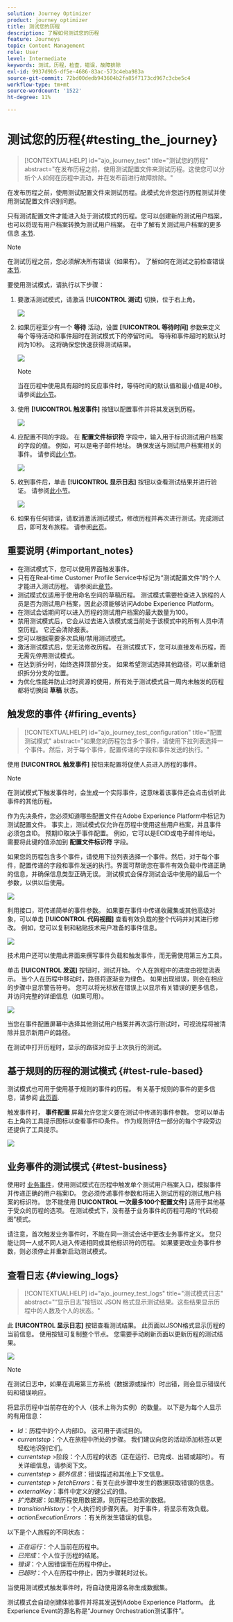 ```yaml
---
solution: Journey Optimizer
product: journey optimizer
title: 测试您的历程
description: 了解如何测试您的历程
feature: Journeys
topic: Content Management
role: User
level: Intermediate
keywords: 测试，历程，检查，错误，故障排除
exl-id: 9937d9b5-df5e-4686-83ac-573c4eba983a
source-git-commit: 72bd00dedb943604b2fa85f7173cd967c3cbe5c4
workflow-type: tm+mt
source-wordcount: '1522'
ht-degree: 11%

---
```


# 测试您的历程{#testing_the_journey}

>[!CONTEXTUALHELP]
>id="ajo_journey_test"
>title="测试您的历程"
>abstract="在发布历程之前，使用测试配置文件来测试历程。这使您可以分析个人如何在历程中流动，并在发布前进行故障排除。"

在发布历程之前，使用测试配置文件来测试历程。此模式允许您运行历程测试并使用测试配置文件识别问题。

只有测试配置文件才能进入处于测试模式的历程。您可以创建新的测试用户档案，也可以将现有用户档案转换为测试用户档案。 在中了解有关测试用户档案的更多信息 [本节](../audience/creating-test-profiles.md).

>[!NOTE]
>
>在测试历程之前，您必须解决所有错误（如果有）。 了解如何在测试之前检查错误 [本节](../building-journeys/troubleshooting.md#checking-for-errors-before-testing).

要使用测试模式，请执行以下步骤：

1. 要激活测试模式，请激活 **[!UICONTROL 测试]** 切换，位于右上角。

   ![](assets/journeytest1.png)

1. 如果历程至少有一个 **等待** 活动，设置 **[!UICONTROL 等待时间]** 参数来定义每个等待活动和事件超时在测试模式下的停留时间。 等待和事件超时的默认时间为10秒。 这将确保您快速获得测试结果。

   ![](assets/journeytest_wait.png)

   >[!NOTE]
   >
   >当在历程中使用具有超时的反应事件时，等待时间的默认值和最小值是40秒。 请参阅[此小节](../building-journeys/reaction-events.md)。

1. 使用 **[!UICONTROL 触发事件]** 按钮以配置事件并将其发送到历程。

   ![](assets/journeyuctest1.png)

1. 应配置不同的字段。 在 **配置文件标识符** 字段中，输入用于标识测试用户档案的字段的值。 例如，可以是电子邮件地址。 确保发送与测试用户档案相关的事件。 请参阅[此小节](#firing_events)。

   ![](assets/journeyuctest1-bis.png)

1. 收到事件后，单击 **[!UICONTROL 显示日志]** 按钮以查看测试结果并进行验证。 请参阅[此小节](#viewing_logs)。

   ![](assets/journeyuctest2.png)

1. 如果有任何错误，请取消激活测试模式，修改历程并再次进行测试。完成测试后，即可发布旅程。 请参阅[此页](../building-journeys/publishing-the-journey.md)。

## 重要说明 {#important_notes}

* 在测试模式下，您可以使用界面触发事件。
* 只有在Real-time Customer Profile Service中标记为“测试配置文件”的个人才能进入测试历程。 请参阅此[章节](../audience/creating-test-profiles.md)。
* 测试模式仅适用于使用命名空间的草稿历程。 测试模式需要检查进入旅程的人员是否为测试用户档案，因此必须能够访问Adobe Experience Platform。
* 在测试会话期间可以进入历程的测试用户档案的最大数量为100。
* 禁用测试模式后，它会从过去进入该模式或当前处于该模式中的所有人员中清空历程。 它还会清除报表。
* 您可以根据需要多次启用/禁用测试模式。
* 激活测试模式后，您无法修改历程。 在测试模式下，您可以直接发布历程，而无需先停用测试模式。
* 在达到拆分时，始终选择顶部分支。 如果希望测试选择其他路径，可以重新组织拆分分支的位置。
* 为优化性能并防止过时资源的使用，所有处于测试模式且一周内未触发的历程都将切换回 **草稿** 状态。

## 触发您的事件 {#firing_events}

>[!CONTEXTUALHELP]
>id="ajo_journey_test_configuration"
>title="配置测试模式"
>abstract="如果您的历程包含多个事件，请使用下拉列表选择一个事件。然后，对于每个事件，配置传递的字段和事件发送的执行。"

使用 **[!UICONTROL 触发事件]** 按钮来配置将促使人员进入历程的事件。

>[!NOTE]
>
>在测试模式下触发事件时，会生成一个实际事件，这意味着该事件还会点击侦听此事件的其他历程。

作为先决条件，您必须知道哪些配置文件在Adobe Experience Platform中标记为测试配置文件。 事实上，测试模式仅允许在历程中使用这些用户档案，并且事件必须包含ID。 预期ID取决于事件配置。 例如，它可以是ECID或电子邮件地址。 需要将此键的值添加到 **配置文件标识符** 字段。

如果您的历程包含多个事件，请使用下拉列表选择一个事件。然后，对于每个事件，配置传递的字段和事件发送的执行。界面可帮助您在事件有效负载中传递正确的信息，并确保信息类型正确无误。 测试模式会保存测试会话中使用的最后一个参数，以供以后使用。

![](assets/journeytest4.png)

利用接口，可传递简单的事件参数。 如果要在事件中传递收藏集或其他高级对象，可以单击 **[!UICONTROL 代码视图]** 查看有效负载的整个代码并对其进行修改。 例如，您可以复制和粘贴技术用户准备的事件信息。

![](assets/journeytest5.png)

技术用户还可以使用此界面来撰写事件负载和触发事件，而无需使用第三方工具。

单击 **[!UICONTROL 发送]** 按钮时，测试开始。 个人在旅程中的进度由视觉流表示。 当个人在历程中移动时，路径将逐渐变为绿色。 如果出现错误，则会在相应的步骤中显示警告符号。 您可以将光标放在错误上以显示有关错误的更多信息，并访问完整的详细信息（如果可用）。

![](assets/journeytest6.png)

当您在事件配置屏幕中选择其他测试用户档案并再次运行测试时，可视流程将被清除并显示新用户的路径。

在测试中打开历程时，显示的路径对应于上次执行的测试。

## 基于规则的历程的测试模式 {#test-rule-based}

测试模式也可用于使用基于规则的事件的历程。 有关基于规则的事件的更多信息，请参阅 [此页面](../event/about-events.md).

触发事件时， **事件配置** 屏幕允许您定义要在测试中传递的事件参数。 您可以单击右上角的工具提示图标以查看事件ID条件。 作为规则评估一部分的每个字段旁边还提供了工具提示。

![](assets/jo-event8.png)

## 业务事件的测试模式 {#test-business}

使用时 [业务事件](../event/about-events.md)，使用测试模式在历程中触发单个测试用户档案入口，模拟事件并传递正确的用户档案ID。 您必须传递事件参数和将进入测试历程的测试用户档案的标识符。 您不能使用 **[!UICONTROL 一次最多100个配置文件]** 适用于其他基于受众的历程的选项。 在测试模式下，没有基于业务事件的历程可用的“代码视图”模式。

请注意，首次触发业务事件时，不能在同一测试会话中更改业务事件定义。 您只能让同一人或不同人进入传递相同或其他标识符的历程。 如果要更改业务事件参数，则必须停止并重新启动测试模式。

## 查看日志 {#viewing_logs}

>[!CONTEXTUALHELP]
>id="ajo_journey_test_logs"
>title="测试模式日志"
>abstract="“显示日志”按钮以 JSON 格式显示测试结果。这些结果显示历程中的人数及个人的状态。"

此 **[!UICONTROL 显示日志]** 按钮查看测试结果。 此页面以JSON格式显示历程的当前信息。 使用按钮可复制整个节点。 您需要手动刷新页面以更新历程的测试结果。

![](assets/journeytest3.png)


>[!NOTE]
>
>在测试日志中，如果在调用第三方系统（数据源或操作）时出错，则会显示错误代码和错误响应。

将显示历程中当前存在的个人（技术上称为实例）的数量。 以下是为每个人显示的有用信息：

* _Id_：历程中的个人内部ID。 这可用于调试目的。
* _currentstep_：个人在旅程中所处的步骤。 我们建议向您的活动添加标签以更轻松地识别它们。
* _currentstep_ >阶段：个人历程的状态（正在运行、已完成、出错或超时）。 有关详细信息，请参阅下文。
* _currentstep_ > _额外信息_：错误描述和其他上下文信息。
* _currentstep_ > _fetchErrors_：有关在此步骤中发生的数据获取错误的信息。
* _externalKey_：事件中定义的键公式的值。
* _扩充数据_：如果历程使用数据源，则历程已检索的数据。
* _transitionHistory_：个人执行的步骤列表。 对于事件，将显示有效负载。
* _actionExecutionErrors_ ：有关所发生错误的信息。

以下是个人旅程的不同状态：

* _正在运行_：个人当前在历程中。
* _已完成_：个人位于历程的结尾。
* _错误_：个人因错误而在历程中停止。
* _已超时_：个人在历程中停止，因为步骤耗时过长。

当使用测试模式触发事件时，将自动使用源名称生成数据集。

测试模式会自动创建体验事件并将其发送到Adobe Experience Platform。 此Experience Event的源名称是“Journey Orchestration测试事件”。

